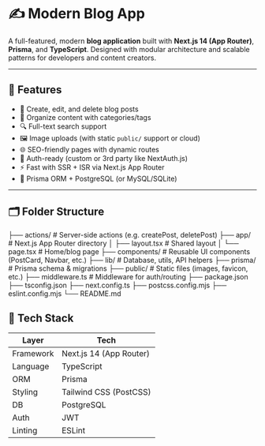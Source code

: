 # ✍️ Modern Blog App

A full-featured, modern **blog application** built with **Next.js 14 (App Router)**, **Prisma**, and **TypeScript**. Designed with modular architecture and scalable patterns for developers and content creators.

---

## 🚀 Features

- 📝 Create, edit, and delete blog posts
- 📂 Organize content with categories/tags
- 🔍 Full-text search support
- 🖼️ Image uploads (with static `public/` support or cloud)
- 🌐 SEO-friendly pages with dynamic routes
- 🔐 Auth-ready (custom or 3rd party like NextAuth.js)
- ⚡ Fast with SSR + ISR via Next.js App Router
- 🧠 Prisma ORM + PostgreSQL (or MySQL/SQLite)

---

## 🗂️ Folder Structure

├── actions/ # Server-side actions (e.g. createPost, deletePost)
├── app/ # Next.js App Router directory
│ ├── layout.tsx # Shared layout
│ └── page.tsx # Home/blog page
├── components/ # Reusable UI components (PostCard, Navbar, etc.)
├── lib/ # Database, utils, API helpers
├── prisma/ # Prisma schema & migrations
├── public/ # Static files (images, favicon, etc.)
├── middleware.ts # Middleware for auth/routing
├── package.json
├── tsconfig.json
├── next.config.ts
├── postcss.config.mjs
├── eslint.config.mjs
└── README.md

## 🧱 Tech Stack

| Layer       | Tech                        |
|-------------|-----------------------------|
| Framework   | Next.js 14 (App Router)     |
| Language    | TypeScript                  |
| ORM         | Prisma                      |
| Styling     | Tailwind CSS (PostCSS)      |
| DB          | PostgreSQL                  |
| Auth        | JWT                         |
| Linting     | ESLint                      |
